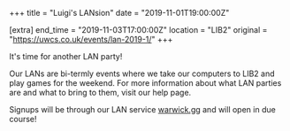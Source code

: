 +++
title = "Luigi's LANsion"
date = "2019-11-01T19:00:00Z"

[extra]
end_time = "2019-11-03T17:00:00Z"
location = "LIB2"
original = "https://uwcs.co.uk/events/lan-2019-1/"
+++

It's time for another LAN party\!  

Our LANs are bi-termly events where we take our computers to LIB2 and play games for the weekend. For more information about what LAN parties are and what to bring to them, visit our <span id="2334">help page</span>.

Signups will be through our LAN service [warwick.gg](http://warwick.gg) and will open in due course\!

